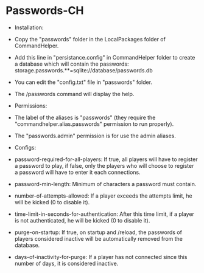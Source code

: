 Passwords-CH
============


- Installation:

 - Copy the "passwords" folder in the LocalPackages folder of CommandHelper.

 - Add this line in "persistance.config" in CommandHelper folder to create a database which will contain the passwords: storage.passwords.**=sqlite://database/passwords.db

 - You can edit the "config.txt" file in "passwords" folder.

 - The /passwords command will display the help.


- Permissions:

 - The label of the aliases is "passwords" (they require the "commandhelper.alias.passwords" permission to run properly).

 - The "passwords.admin" permission is for use the admin aliases.


- Configs:

 - password-required-for-all-players: If true, all players will have to register a password to play, if false, only the players who will choose to register a password will have to enter it each connections.

 - password-min-length: Minimum of characters a password must contain.

 - number-of-attempts-allowed: If a player exceeds the attempts limit, he will be kicked (0 to disable it).

 - time-limit-in-seconds-for-authentication: After this time limit, if a player is not authenticated, he will be kicked (0 to disable it).

 - purge-on-startup: If true, on startup and /reload, the passwords of players considered inactive will be automatically removed from the database.

 - days-of-inactivity-for-purge: If a player has not connected since this number of days, it is considered inactive.
